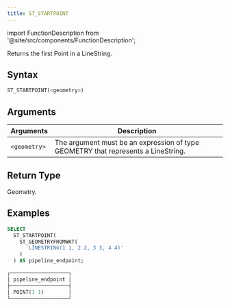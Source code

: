 ```yaml
---
title: ST_STARTPOINT
---
```

import FunctionDescription from '@site/src/components/FunctionDescription';

<FunctionDescription description="Introduced or updated: v1.2.458"/>

Returns the first Point in a LineString.

## Syntax

```sql
ST_STARTPOINT(<geometry>)
```

## Arguments

| Arguments    | Description                                                                       |
|--------------|-----------------------------------------------------------------------------------|
| `<geometry>` | The argument must be an expression of type GEOMETRY that represents a LineString. |

## Return Type

Geometry.

## Examples

```sql
SELECT
  ST_STARTPOINT(
    ST_GEOMETRYFROMWKT(
      'LINESTRING(1 1, 2 2, 3 3, 4 4)'
    )
  ) AS pipeline_endpoint;

┌───────────────────┐
│ pipeline_endpoint │
├───────────────────┤
│ POINT(1 1)        │
└───────────────────┘
```
